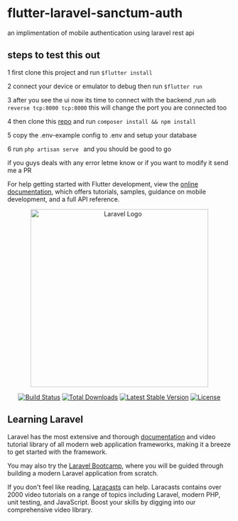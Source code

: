 # flutter-laravel-sanctum-auth

an implimentation of mobile authentication using laravel rest api 

## steps to test this out 
1 first clone this project and run ``` $flutter install ```

2 connect your device or emulator to debug then run ```$flutter run ```

3 after you see the ui now its time to connect with the backend ,run ```adb reverse tcp:8000 tcp:8000``` this will change the port you are connected too

4 then clone this [repo](https://github.com/anonymousdomain/laravel-auth-api) and run ```composer install && npm install ```

5 copy the .env-example config to .env and setup your database 

6 run ```php artisan serve ``` and you should be good to  go 

if you guys deals with any error letme know or if you want to modify it send me a PR

For help getting started with Flutter development, view the
[online documentation](https://docs.flutter.dev/), which offers tutorials,
samples, guidance on mobile development, and a full API reference.

<p align="center"><a href="https://laravel.com" target="_blank"><img src="https://raw.githubusercontent.com/laravel/art/master/logo-lockup/5%20SVG/2%20CMYK/1%20Full%20Color/laravel-logolockup-cmyk-red.svg" width="400" alt="Laravel Logo"></a></p>

<p align="center">
<a href="https://travis-ci.org/laravel/framework"><img src="https://travis-ci.org/laravel/framework.svg" alt="Build Status"></a>
<a href="https://packagist.org/packages/laravel/framework"><img src="https://img.shields.io/packagist/dt/laravel/framework" alt="Total Downloads"></a>
<a href="https://packagist.org/packages/laravel/framework"><img src="https://img.shields.io/packagist/v/laravel/framework" alt="Latest Stable Version"></a>
<a href="https://packagist.org/packages/laravel/framework"><img src="https://img.shields.io/packagist/l/laravel/framework" alt="License"></a>
</p>

## Learning Laravel

Laravel has the most extensive and thorough [documentation](https://laravel.com/docs) and video tutorial library of all modern web application frameworks, making it a breeze to get started with the framework.

You may also try the [Laravel Bootcamp](https://bootcamp.laravel.com), where you will be guided through building a modern Laravel application from scratch.

If you don't feel like reading, [Laracasts](https://laracasts.com) can help. Laracasts contains over 2000 video tutorials on a range of topics including Laravel, modern PHP, unit testing, and JavaScript. Boost your skills by digging into our comprehensive video library.
